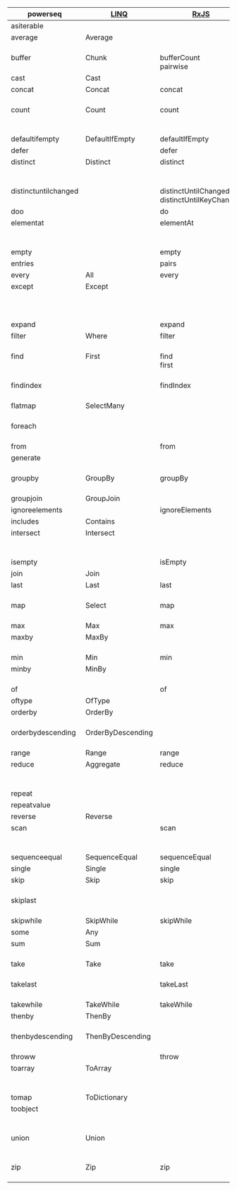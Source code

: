
|powerseq|[LINQ](https://msdn.microsoft.com/en-us/library/system.linq.enumerable(v=vs.110).aspx)|[RxJS](http://reactivex.io/rxjs/class/es6/Observable.js~Observable.html)|[JS Array](https://developer.mozilla.org/en-US/docs/Web/JavaScript/Reference/Global_Objects/Array)|[lodash](https://lodash.com/docs/4.17.2)|[F#](https://fsharp.github.io/fsharp-core-docs/reference/fsharp-collections-seqmodule.html)|[Clojure](https://clojure.org/api/cheatsheet)|[Kotlin](https://kotlinlang.org/api/latest/jvm/stdlib/kotlin.sequences/-sequence/)|[Java](https://docs.oracle.com/en/java/javase/19/docs/api/java.base/java/util/stream/Stream.html)|powerseq|
|---|---|---|---|---|---|---|---|---|---|
|asiterable|||||||||asiterable|
|average</br></br>|Average</br></br>|</br></br>|</br></br>|mean</br>meanBy|average</br>averageBy|</br></br>|average</br></br>|C.averaging*</br>C.summarizing*|average|
|buffer</br></br>|Chunk</br></br>|bufferCount</br>pairwise|</br></br>|chunk</br></br>|windowed</br>pairwise|partition-all</br>partition~|windowed</br>chunk|</br></br>|buffer|
|cast|Cast||||cast||||cast|
|concat</br></br>|Concat</br></br>|concat</br></br>|concat</br></br>|concat</br></br>|append</br></br>|concat</br></br>|plus</br>plusElement|concat</br></br>|concat|
|count</br></br></br>|Count</br></br></br>|count</br></br></br>|</br></br></br>|size</br></br></br>|length</br></br></br>|count</br></br></br>|count</br></br></br>|count</br>C.counting</br>C.summarizing*|count|
|defaultifempty|DefaultIfEmpty|defaultIfEmpty|||||ifEmpty||defaultifempty|
|defer||defer|||delay||||defer|
|distinct</br></br></br>|Distinct</br></br></br>|distinct</br></br></br>|</br></br></br>|uniq</br>uniqBy</br>uniqWith|distinct</br>distinctBy</br></br>|distinct</br></br></br>|distinct</br>distinctBy</br></br>|distinct</br></br></br>|distinct|
|distinctuntilchanged</br></br>|</br></br>|distinctUntilChanged</br>distinctUntilKeyChanged|</br></br>|</br></br>|</br></br>|dedupe</br></br>|</br></br>|</br></br>|distinctuntilchanged|
|doo||do|||||onEach|peek|doo|
|elementat</br></br></br>|</br></br></br>|elementAt</br></br></br>|</br></br></br>|nth</br></br></br>|nth</br></br></br>|nth</br>get~</br></br>|elementAt</br>elementAtOrElse</br>elementAtOrNull|</br></br></br>|elementat|
|empty||empty|||empty||emptySequence|empty|empty|
|entries||pairs|entries||||||entries|
|every|All|every|every|every|forall|every?|all|allMatch|every|
|except</br></br></br></br>|Except</br></br></br></br>|</br></br></br></br>|</br></br></br></br>|difference</br>differenceBy</br>differenceWith</br>without|</br></br></br></br>|difference~</br></br></br></br>|minus~</br></br></br></br>|</br></br></br></br>|except|
|expand||expand|||unfold||||expand|
|filter</br></br>|Where</br></br>|filter</br></br>|filter</br></br>|filter</br></br>|filter</br>where|filter</br></br>|filter</br>filterIndexed|filter</br></br>|filter|
|find</br></br></br>|First</br></br></br>|find</br>first</br></br>|find</br></br></br>|first</br>head</br>find|find~</br>tryFind</br>head|first~</br></br></br>|find</br>first~</br></br>|findFirst~</br></br></br>|find|
|findindex</br></br>|</br></br>|findIndex</br></br>|findIndex</br></br>|findIndex</br></br>|findIndex~</br>tryFindIndex|</br></br>|indexOfFirst</br>indexOf~|</br></br>|findindex|
|flatmap</br></br>|SelectMany</br></br>|</br></br>|</br></br>|flatten</br>flatMap|collect</br></br>|mapcat</br>flatten~|flatMap</br>flatten~|flatMap</br>mapMulti|flatmap|
|foreach</br></br>|</br></br>|</br></br>|forEach</br></br>|each</br>forEach|iter</br>iteri|</br></br>|forEach</br>forEachIndexed|forEach</br></br>|foreach|
|from||from|from||||||from|
|generate</br></br>|</br></br>|</br></br>|</br></br>|</br></br>|init</br>initInfinite|iterate</br>repeatedly|generate</br></br>|iterate</br></br>|generate|
|groupby</br></br>|GroupBy</br></br>|groupBy</br></br>|</br></br>|groupBy</br></br>|groupBy</br></br>|group-by</br></br>|groupBy</br>groupingBy|C.groupingBy</br></br>|groupby|
|groupjoin|GroupJoin||||||||groupjoin|
|ignoreelements||ignoreElements|||||||ignoreelements|
|includes|Contains||includes|includes|contains|contains?|contains||includes|
|intersect</br></br></br>|Intersect</br></br></br>|</br></br></br>|</br></br></br>|intersection</br>intersectionBy</br>intersectionWith|</br></br></br>|intersection~</br></br></br>|intersect~</br></br></br>|</br></br></br>|intersect|
|isempty||isEmpty|||isEmpty|empty?|none||isempty|
|join|Join||||||||join|
|last</br></br>|Last</br></br>|last</br></br>|</br></br>|findLast</br></br>|last</br></br>|</br></br>|findLast</br>last~|</br></br>|last|
|map</br></br>|Select</br></br>|map</br></br>|map</br></br>|map</br></br>|map</br>mapi|map</br></br>|map</br>mapIndexed|map</br></br>|map|
|max|Max|max||max|max||maxOf|max|max|
|maxby</br></br>|MaxBy</br></br>|</br></br>|</br></br>|maxBy</br></br>|maxBy</br></br>|max-key</br></br>|maxBy</br></br>|C.maxBy</br>C.summarizing*|maxby|
|min|Min|min||min|min||minOf|min|min|
|minby</br></br>|MinBy</br></br>|</br></br>|</br></br>|minBy</br></br>|minBy</br></br>|min-key</br></br>|minBy</br></br>|C.minBy</br>C.summarizing*|minby|
|of||of|of||||sequenceOf|of|of|
|oftype|OfType||||||||oftype|
|orderby</br></br>|OrderBy</br></br>|</br></br>|sort</br></br>|orderBy</br>sortBy|sort</br>sortBy|sort</br>sort-by|sorted</br>sortedBy|sorted</br></br>|orderby|
|orderbydescending</br></br>|OrderByDescending</br></br>|</br></br>|sort</br></br>|orderBy</br>sortBy|sort</br>sortBy|</br></br>|sortedDescending</br>sortedByDescending|</br></br>|orderbydescending|
|range|Range|range||range||range|||range|
|reduce</br></br></br>|Aggregate</br></br></br>|reduce</br></br></br>|reduce</br></br></br>|reduce</br></br></br>|fold</br>reduce</br></br>|reduce</br></br></br>|fold</br>reduce</br>reduceOrNull|reduce</br></br></br>|reduce|
|repeat||||||cycle|||repeat|
|repeatvalue||||||repeat|||repeatvalue|
|reverse|Reverse||reverse|reverse||reverse|||reverse|
|scan</br></br></br>|</br></br></br>|scan</br></br></br>|</br></br></br>|</br></br></br>|scan</br></br></br>|reductions</br></br></br>|scan</br>runningFold</br>runningReduce|</br></br></br>|scan|
|sequenceequal|SequenceEqual|sequenceEqual|||||||sequenceequal|
|single|Single|single|||exactlyOne||single||single|
|skip</br></br>|Skip</br></br>|skip</br></br>|</br></br>|drop</br>tail|skip~</br></br>|drop</br></br>|drop</br></br>|skip</br></br>|skip|
|skiplast</br></br>|</br></br>|</br></br>|</br></br>|dropRight</br>initial|</br></br>|drop-last</br></br>|</br></br>|</br></br>|skiplast|
|skipwhile|SkipWhile|skipWhile||dropWhile|skipWhile|drop-while|dropWhile|dropwhile|skipwhile|
|some|Any||some|some|exists|some|any|anyMatch|some|
|sum</br></br>|Sum</br></br>|</br></br>|</br></br>|sum</br>sumBy|sum</br>sumBy|</br></br>|sum</br>sumOf|C.summing*</br>C.summarizing*|sum|
|take</br></br>|Take</br></br>|take</br></br>|</br></br>|take</br></br>|truncate</br>~take|take</br></br>|take</br></br>|limit</br></br>|take|
|takelast</br></br>|</br></br>|takeLast</br></br>|</br></br>|last</br>takeRight|</br></br>|take-last</br></br>|</br></br>|</br></br>|takelast|
|takewhile|TakeWhile|takeWhile||takeWhile|takeWhile|take-while|takeWhile|takeWhile|takewhile|
|thenby</br></br>|ThenBy</br></br>|</br></br>|sort</br></br>|orderBy</br>sortBy|sort</br>sortBy|</br></br>|</br></br>|</br></br>|thenby|
|thenbydescending</br></br>|ThenByDescending</br></br>|</br></br>|sort</br></br>|orderBy</br>sortBy|sort</br>sortBy|</br></br>|</br></br>|</br></br>|thenbydescending|
|throww||throw|||||||throww|
|toarray</br></br></br>|ToArray</br></br></br>|</br></br></br>|</br></br></br>|</br></br></br>|toArray</br></br></br>|</br></br></br>|toList</br></br></br>|toArray</br>toList</br>C.toList|toarray|
|tomap|ToDictionary||||||toMap|C.toMap|tomap|
|toobject</br></br></br>|</br></br></br>|</br></br></br>|</br></br></br>|fromPairs</br>keyBy</br></br>|</br></br></br>|</br></br></br>|associate</br>associateBy</br>associateWith|C.toMap</br></br></br>|toobject|
|union</br></br></br>|Union</br></br></br>|</br></br></br>|</br></br></br>|union</br>unionBy</br>unionWith|</br></br></br>|union~</br></br></br>|union~</br></br></br>|</br></br></br>|union|
|zip</br></br>|Zip</br></br>|zip</br></br>|</br></br>|zip</br>zipWith|zip</br>zip3|map</br></br>|zip</br></br>|</br></br>|zip|

